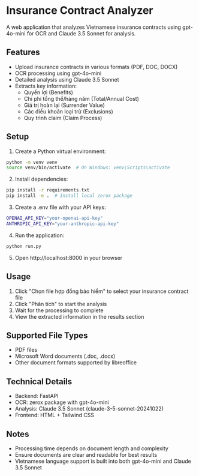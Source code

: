 # Insurance Contract Analyzer

A web application that analyzes Vietnamese insurance contracts using gpt-4o-mini for OCR and Claude 3.5 Sonnet for analysis.

## Features

- Upload insurance contracts in various formats (PDF, DOC, DOCX)
- OCR processing using gpt-4o-mini
- Detailed analysis using Claude 3.5 Sonnet
- Extracts key information:
  - Quyền lợi (Benefits)
  - Chi phí tổng thể/hàng năm (Total/Annual Cost)
  - Giá trị hoàn lại (Surrender Value)
  - Các điều khoản loại trừ (Exclusions)
  - Quy trình claim (Claim Process)

## Setup

1. Create a Python virtual environment:
```bash
python -m venv venv
source venv/bin/activate  # On Windows: venv\Scripts\activate
```

2. Install dependencies:
```bash
pip install -r requirements.txt
pip install -e .  # Install local zerox package
```

3. Create a .env file with your API keys:
```bash
OPENAI_API_KEY="your-openai-api-key"
ANTHROPIC_API_KEY="your-anthropic-api-key"
```

4. Run the application:
```bash
python run.py
```

5. Open http://localhost:8000 in your browser

## Usage

1. Click "Chọn file hợp đồng bảo hiểm" to select your insurance contract file
2. Click "Phân tích" to start the analysis
3. Wait for the processing to complete
4. View the extracted information in the results section

## Supported File Types

- PDF files
- Microsoft Word documents (.doc, .docx)
- Other document formats supported by libreoffice

## Technical Details

- Backend: FastAPI
- OCR: zerox package with gpt-4o-mini
- Analysis: Claude 3.5 Sonnet (claude-3-5-sonnet-20241022)
- Frontend: HTML + Tailwind CSS

## Notes

- Processing time depends on document length and complexity
- Ensure documents are clear and readable for best results
- Vietnamese language support is built into both gpt-4o-mini and Claude 3.5 Sonnet
